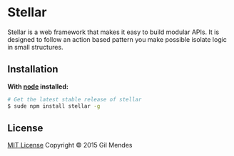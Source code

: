 # Stellar

Stellar is a web framework that makes it easy to build modular APIs. It is
designed to follow an action based pattern you make possible isolate logic in
small structures.

## Installation

**With [node](http://nodejs.org) installed:**

```sh
# Get the latest stable release of stellar
$ sude npm install stellar -g
```

## License

[MIT License](./LICENSE) Copyright © 2015 Gil Mendes
